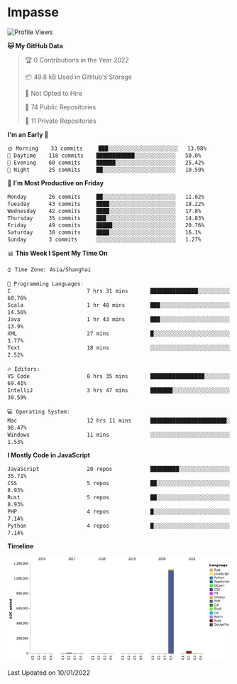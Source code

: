 # Impasse

<!--START_SECTION:waka-->
![Profile Views](http://img.shields.io/badge/Profile%20Views-0-blue)

**🐱 My GitHub Data** 

> 🏆 0 Contributions in the Year 2022
 > 
> 📦 49.8 kB Used in GitHub's Storage 
 > 
> 🚫 Not Opted to Hire
 > 
> 📜 74 Public Repositories 
 > 
> 🔑 11 Private Repositories  
 > 
**I'm an Early 🐤** 

```text
🌞 Morning    33 commits     ███░░░░░░░░░░░░░░░░░░░░░░   13.98% 
🌆 Daytime    118 commits    ████████████░░░░░░░░░░░░░   50.0% 
🌃 Evening    60 commits     ██████░░░░░░░░░░░░░░░░░░░   25.42% 
🌙 Night      25 commits     ██░░░░░░░░░░░░░░░░░░░░░░░   10.59%

```
📅 **I'm Most Productive on Friday** 

```text
Monday       26 commits     ██░░░░░░░░░░░░░░░░░░░░░░░   11.02% 
Tuesday      43 commits     ████░░░░░░░░░░░░░░░░░░░░░   18.22% 
Wednesday    42 commits     ████░░░░░░░░░░░░░░░░░░░░░   17.8% 
Thursday     35 commits     ███░░░░░░░░░░░░░░░░░░░░░░   14.83% 
Friday       49 commits     █████░░░░░░░░░░░░░░░░░░░░   20.76% 
Saturday     38 commits     ████░░░░░░░░░░░░░░░░░░░░░   16.1% 
Sunday       3 commits      ░░░░░░░░░░░░░░░░░░░░░░░░░   1.27%

```


📊 **This Week I Spent My Time On** 

```text
⌚︎ Time Zone: Asia/Shanghai

💬 Programming Languages: 
C                        7 hrs 31 mins       ███████████████░░░░░░░░░░   60.76% 
Scala                    1 hr 48 mins        ███░░░░░░░░░░░░░░░░░░░░░░   14.56% 
Java                     1 hr 43 mins        ███░░░░░░░░░░░░░░░░░░░░░░   13.9% 
XML                      27 mins             █░░░░░░░░░░░░░░░░░░░░░░░░   3.77% 
Text                     18 mins             ░░░░░░░░░░░░░░░░░░░░░░░░░   2.52%

🔥 Editors: 
VS Code                  8 hrs 35 mins       █████████████████░░░░░░░░   69.41% 
IntelliJ                 3 hrs 47 mins       ███████░░░░░░░░░░░░░░░░░░   30.59%

💻 Operating System: 
Mac                      12 hrs 11 mins      ████████████████████████░   98.47% 
Windows                  11 mins             ░░░░░░░░░░░░░░░░░░░░░░░░░   1.53%

```

**I Mostly Code in JavaScript** 

```text
JavaScript               20 repos            █████████░░░░░░░░░░░░░░░░   35.71% 
CSS                      5 repos             ██░░░░░░░░░░░░░░░░░░░░░░░   8.93% 
Rust                     5 repos             ██░░░░░░░░░░░░░░░░░░░░░░░   8.93% 
PHP                      4 repos             █░░░░░░░░░░░░░░░░░░░░░░░░   7.14% 
Python                   4 repos             █░░░░░░░░░░░░░░░░░░░░░░░░   7.14%

```


**Timeline**

![Chart not found](https://raw.githubusercontent.com/impasse/impasse/master/charts/bar_graph.png) 


 Last Updated on 10/01/2022
<!--END_SECTION:waka-->
